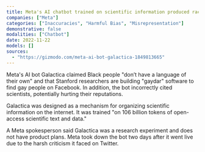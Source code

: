 ```yaml
---
title: Meta's AI chatbot trained on scientific information produced racist and inaccurate articles
companies: ["Meta"]
categories: ["Inaccuracies", "Harmful Bias", "Misrepresentation"]
demonstrative: false
modalities: ["Chatbot"]
date: 2022-11-22
models: []
sources:
  - "https://gizmodo.com/meta-ai-bot-galactica-1849813665"
---
```


Meta's AI bot Galactica claimed Black people "don’t have a language of their own" and that Stanford researchers are building "gaydar" software to find gay people on Facebook. In addition, the bot incorrectly cited scientists, potentially hurting their reputations.

Galactica was designed as a mechanism for organizing scientific information on the internet. It was trained "on 106 billion tokens of open-access scientific text and data."

A Meta spokesperson said Galactica was a research experiment and does not have product plans. Meta took down the bot two days after it went live due to the harsh criticism it faced on Twitter.
